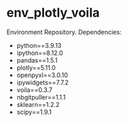 # env_plotly_voila
Environment Repository. Dependencies:
- python==3.9.13
- ipython==8.12.0
- pandas==1.5.1
- plotly==5.11.0
- openpyxl==3.0.10
- ipywidgets==7.7.2
- voila==0.3.7
- nbgitpuller==1.1.1
- sklearn==1.2.2
- scipy==1.9.1